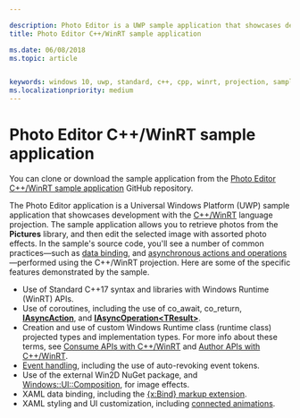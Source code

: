 ```yaml
---

description: Photo Editor is a UWP sample application that showcases development with the C++/WinRT language projection. The sample application allows you to retrieve photos from the Pictures library, and then edit the selected image with assorted photo effects.
title: Photo Editor C++/WinRT sample application

ms.date: 06/08/2018
ms.topic: article


keywords: windows 10, uwp, standard, c++, cpp, winrt, projection, sample, application, photo, editor
ms.localizationpriority: medium
---
```


# Photo Editor C++/WinRT sample application
You can clone or download the sample application from the [Photo Editor C++/WinRT sample application](https://github.com/Microsoft/Windows-appsample-photo-editor) GitHub repository.

The Photo Editor application is a Universal Windows Platform (UWP) sample application that showcases development with the [C++/WinRT](intro-to-using-cpp-with-winrt.md) language projection. The sample application allows you to retrieve photos from the **Pictures** library, and then edit the selected image with assorted photo effects. In the sample's source code, you'll see a number of common practices&mdash;such as [data binding](binding-property.md), and [asynchronous actions and operations](concurrency.md)&mdash;performed using the C++/WinRT projection. Here are some of the specific features demonstrated by the sample.
	
- Use of Standard C++17 syntax and libraries with Windows Runtime (WinRT) APIs.
- Use of coroutines, including the use of co_await, co_return, [**IAsyncAction**](/uwp/api/windows.foundation.iasyncaction), and [**IAsyncOperation&lt;TResult&gt;**](/uwp/api/windows.foundation.iasyncoperation_tresult_).
- Creation and use of custom Windows Runtime class (runtime class) projected types and implementation types. For more info about these terms, see [Consume APIs with C++/WinRT](consume-apis.md) and [Author APIs with C++/WinRT](author-apis.md).
- [Event handling](handle-events.md), including the use of auto-revoking event tokens.
- Use of the external Win2D NuGet package, and [Windows::UI::Composition](/uwp/api/windows.ui.composition), for image effects.
- XAML data binding, including the [{x:Bind} markup extension](https://docs.microsoft.com/windows/uwp/xaml-platform/x-bind-markup-extension).
- XAML styling and UI customization, including [connected animations](../design/motion/connected-animation.md).

